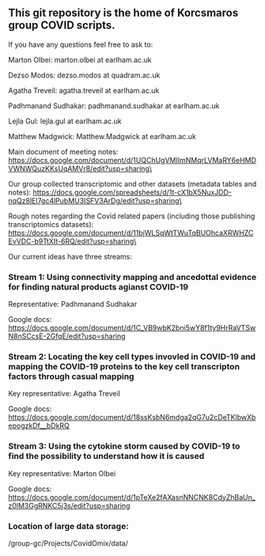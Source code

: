 ## This git repository is the home of Korcsmaros group COVID scripts.

If you have any questions feel free to ask to:

Marton Olbei: marton.olbei at earlham.ac.uk

Dezso Modos: dezso.modos at quadram.ac.uk

Agatha Treveil: agatha.treveil at earlham.ac.uk

Padhmanand Sudhakar: padhmanand.sudhakar at earlham.ac.uk

Lejla Gul: lejla.gul at earlham.ac.uk

Matthew Madgwick: Matthew.Madgwick at earlham.ac.uk

Main document of meeting notes:
https://docs.google.com/document/d/1UQChUgVMIImNMqrLVMaRY6eHMDVWNWQuzKKsUqAMVr8/edit?usp=sharing\

Our group collected transcriptomic and other datasets (metadata tables and notes):
https://docs.google.com/spreadsheets/d/1t-cX1bX5NuxJDD-nqQz8lEl7gc4lPubMU3ISFV3ArDg/edit?usp=sharing\

Rough notes regarding the Covid related papers (including those publishing transcriptomics datasets):
https://docs.google.com/document/d/11bjWLSqWtTWuTqBUOhcaXRWHZCEvVDC-b9TtXIt-6RQ/edit?usp=sharing\


Our current ideas have three streams:

### Stream 1: Using connectivity mapping and ancedottal evidence for finding natural products agianst COVID-19 

Representative: Padhmanand Sudhakar

Google docs: https://docs.google.com/document/d/1C_VB9wbK2bni5wY8f1ty9HrRaVTSwN8nSCcsE-2GfqE/edit?usp=sharing


### Stream 2: Locating the key cell types invovled in COVID-19 and mapping the COVID-19 proteins to the key cell transcripton factors through casual mapping

Key representative: Agatha Treveil

Google docs: https://docs.google.com/document/d/18ssKsbN6mdga2qG7u2cDeTKlbwXbepogzkDf__bDkRQ


### Stream 3: Using the cytokine storm caused by COVID-19 to find the possibility to understand how it is caused 

Key representative: Marton Olbei

Google docs: https://docs.google.com/document/d/1pTeXe2fAXasnNNCNK8CdyZhBaUn_z0lM3GgRNKC5j3s/edit?usp=sharing 

### Location of large data storage:

/group-gc/Projects/CovidOmix/data/
